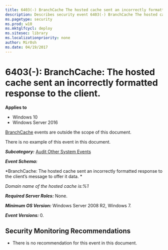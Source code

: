 ```yaml
---
title: 6403(-) BranchCache The hosted cache sent an incorrectly formatted response to the client. (Windows 10)
description: Describes security event 6403(-) BranchCache The hosted cache sent an incorrectly formatted response to the client.
ms.pagetype: security
ms.prod: w10
ms.mktglfcycl: deploy
ms.sitesec: library
ms.localizationpriority: none
author: Mir0sh
ms.date: 04/19/2017
---
```


# 6403(-): BranchCache: The hosted cache sent an incorrectly formatted response to the client.

**Applies to**
-   Windows 10
-   Windows Server 2016


[BranchCache](https://technet.microsoft.com/library/dd425028.aspx) events are outside the scope of this document.

There is no example of this event in this document.

***Subcategory:***&nbsp;[Audit Other System Events](audit-other-system-events.md)

***Event Schema:***

*BranchCache: The hosted cache sent an incorrectly formatted response to the client’s message to offer it data. *

*Domain name of the hosted cache is:%1*

***Required Server Roles:*** None.

***Minimum OS Version:*** Windows Server 2008 R2, Windows 7.

***Event Versions:*** 0.

## Security Monitoring Recommendations

-   There is no recommendation for this event in this document.

